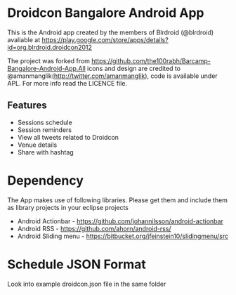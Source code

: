 # Droidcon Bangalore Android App
This is the Android app created by the members of Blrdroid (@blrdroid) avaliable at https://play.google.com/store/apps/details?id=org.blrdroid.droidcon2012 

The project was forked from https://github.com/the100rabh/Barcamp-Bangalore-Android-App.All icons and design are credited to @amanmanglik(http://twitter.com/amanmanglik), code is available under APL. For more info read the LICENCE file.

## Features

* Sessions schedule
* Session reminders
* View all tweets related to Droidcon
* Venue details
* Share with hashtag

# Dependency

The App makes use of following libraries. Please get them and include them as library projects in your eclipse projects

* Android Actionbar - https://github.com/johannilsson/android-actionbar
* Android RSS - https://github.com/ahorn/android-rss/
* Android Sliding menu - https://bitbucket.org/jfeinstein10/slidingmenu/src

# Schedule JSON Format

Look into example droidcon.json file in the same folder



